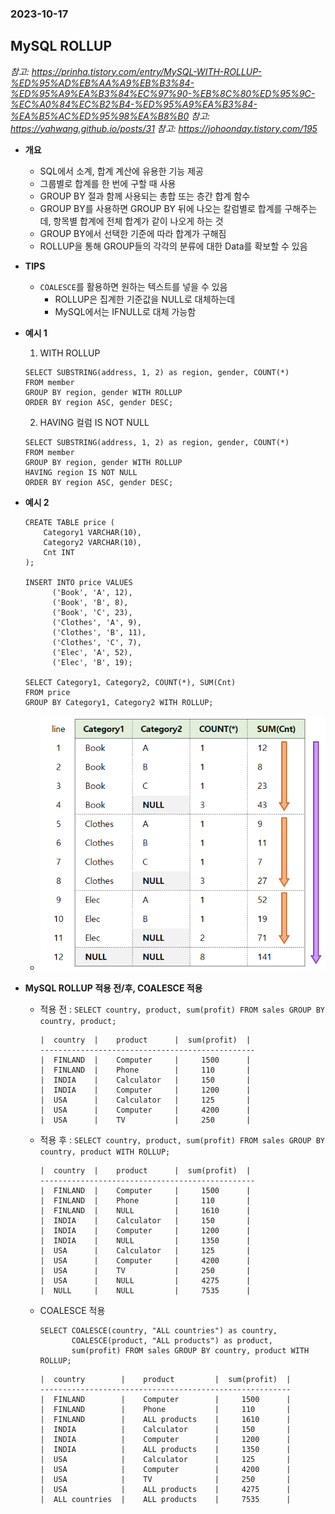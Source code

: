 ### 2023-10-17

## MySQL ROLLUP
*참고: https://prinha.tistory.com/entry/MySQL-WITH-ROLLUP-%ED%95%AD%EB%AA%A9%EB%B3%84-%ED%95%A9%EA%B3%84%EC%97%90-%EB%8C%80%ED%95%9C-%EC%A0%84%EC%B2%B4-%ED%95%A9%EA%B3%84-%EA%B5%AC%ED%95%98%EA%B8%B0*
*참고: https://yahwang.github.io/posts/31*
*참고: https://johoonday.tistory.com/195*
- **개요**
  - SQL에서 소계, 합계 계산에 유용한 기능 제공
  - 그룹별로 합계를 한 번에 구할 때 사용
  - GROUP BY 절과 함께 사용되는 총합 또는 층간 합계 함수
  - GROUP BY를 사용하면 GROUP BY 뒤에 나오는 칼럼별로 합계를 구해주는데, 항목별 합계에 전체 합계가 같이 나오게 하는 것
  - GROUP BY에서 선택한 기준에 따라 합계가 구해짐
  - ROLLUP을 통해 GROUP들의 각각의 분류에 대한 Data를 확보할 수 있음

- **TIPS**
  - `COALESCE`를 활용하면 원하는 텍스트를 넣을 수 있음
    - ROLLUP은 집계한 기준값을 NULL로 대체하는데
    - MySQL에서는 IFNULL로 대체 가능함

- **예시 1**
  1. WITH ROLLUP
    ```mysql
    SELECT SUBSTRING(address, 1, 2) as region, gender, COUNT(*)
    FROM member
    GROUP BY region, gender WITH ROLLUP
    ORDER BY region ASC, gender DESC;
    ```
  2. HAVING 컬럼 IS NOT NULL
    ```mysql
    SELECT SUBSTRING(address, 1, 2) as region, gender, COUNT(*)
    FROM member
    GROUP BY region, gender WITH ROLLUP
    HAVING region IS NOT NULL
    ORDER BY region ASC, gender DESC;
    ```

- **예시 2**
  ```mysql
  CREATE TABLE price (
      Category1 VARCHAR(10),
      Category2 VARCHAR(10),
      Cnt INT
  );
  
  INSERT INTO price VALUES
        ('Book', 'A', 12),
        ('Book', 'B', 8),
        ('Book', 'C', 23),
        ('Clothes', 'A', 9),
        ('Clothes', 'B', 11),
        ('Clothes', 'C', 7),
        ('Elec', 'A', 52),
        ('Elec', 'B', 19);
  
  SELECT Category1, Category2, COUNT(*), SUM(Cnt)
  FROM price
  GROUP BY Category1, Category2 WITH ROLLUP;
  ```
  - ![](../images/2023-10-17-rollup.png)

- **MySQL ROLLUP 적용 전/후, COALESCE 적용**
  - 적용 전 : `SELECT country, product, sum(profit) FROM sales GROUP BY country, product;`
    ```
    |  country  |    product      |  sum(profit)  |
    ------------------------------------------------
    |  FINLAND  |    Computer     |     1500      |
    |  FINLAND  |    Phone        |     110       |
    |  INDIA    |    Calculator   |     150       | 
    |  INDIA    |    Computer     |     1200      |
    |  USA      |    Calculator   |     125       |
    |  USA      |    Computer     |     4200      |
    |  USA      |    TV           |     250       |
    ```
  - 적용 후 : `SELECT country, product, sum(profit) FROM sales GROUP BY country, product WITH ROLLUP;`
    ```
    |  country  |    product      |  sum(profit)  |
    ------------------------------------------------
    |  FINLAND  |    Computer     |     1500      |
    |  FINLAND  |    Phone        |     110       |
    |  FINLAND  |    NULL         |     1610      |
    |  INDIA    |    Calculator   |     150       | 
    |  INDIA    |    Computer     |     1200      |
    |  INDIA    |    NULL         |     1350      |
    |  USA      |    Calculator   |     125       |
    |  USA      |    Computer     |     4200      |
    |  USA      |    TV           |     250       |
    |  USA      |    NULL         |     4275      |
    |  NULL     |    NULL         |     7535      |
    ```
  - COALESCE 적용
    ```mysql
    SELECT COALESCE(country, "ALL countries") as country,
           COALESCE(product, "ALL products") as product,
           sum(profit) FROM sales GROUP BY country, product WITH ROLLUP;
    ```
    ```
    |  country        |    product         |  sum(profit)  |
    --------------------------------------------------------
    |  FINLAND        |    Computer        |     1500      |
    |  FINLAND        |    Phone           |     110       |
    |  FINLAND        |    ALL products    |     1610      |
    |  INDIA          |    Calculator      |     150       | 
    |  INDIA          |    Computer        |     1200      |
    |  INDIA          |    ALL products    |     1350      |
    |  USA            |    Calculator      |     125       |
    |  USA            |    Computer        |     4200      |
    |  USA            |    TV              |     250       |
    |  USA            |    ALL products    |     4275      |
    |  ALL countries  |    ALL products    |     7535      |
    ```
  
